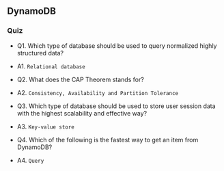 ## DynamoDB
### Quiz

* Q1. Which type of database should be used to query normalized highly structured data?

* A1. `Relational database`

* Q2. What does the CAP Theorem stands for?

* A2. `Consistency, Availability and Partition Tolerance`

* Q3. Which type of database should be used to store user session data with the highest scalability and effective way?

* A3. `Key-value store`

* Q4. Which of the following is the fastest way to get an item from DynamoDB?

* A4. `Query`
